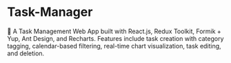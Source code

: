 # Task-Manager

🧠 A Task Management Web App built with React.js, Redux Toolkit, Formik + Yup, Ant Design, and Recharts. Features include task creation with category tagging, calendar-based filtering, real-time chart visualization, task editing, and deletion.
